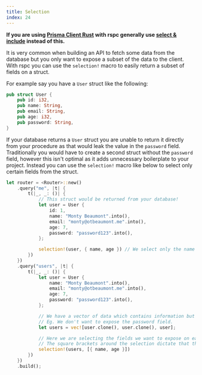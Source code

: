 ```yaml
---
title: Selection
index: 24
---
```


**If you are using [Prisma Client Rust](https://prisma.brendonovich.dev) with rspc generally use [select & include](https://prisma.brendonovich.dev/reading-data/select-include) instead of this.**

It is very common when building an API to fetch some data from the database but you only want to expose a subset of the data to the client. With rspc you can use the `selection!` macro to easily return a subset of fields on a struct.

For example say you have a `User` struct like the following:

```rust
pub struct User {
    pub id: i32,
    pub name: String,
    pub email: String,
    pub age: i32,
    pub password: String,
}
```

If your database returns a `User` struct you are unable to return it directly from your procedure as that would leak the value in the `password` field. Traditionally you would have to create a second struct without the `password` field, however this isn't optimal as it adds unnecessary boilerplate to your project. Instead you can use the `selection!` macro like below to select only certain fields from the struct.

```rust
let router = <Router>::new()
    .query("me", |t| {
        t(|_, _: ()| {
            // This struct would be returned from your database!
            let user = User {
                id: 1,
                name: "Monty Beaumont".into(),
                email: "monty@otbeaumont.me".into(),
                age: 7,
                password: "password123".into(),
            };

            selection!(user, { name, age }) // We select only the name and age fields to return
        })
    })
    .query("users", |t| {
        t(|_, _: ()| {
            let user = User {
                name: "Monty Beaumont".into(),
                email: "monty@otbeaumont.me".into(),
                age: 7,
                password: "password123".into(),
            };

            // We have a vector of data which contains information but we only want to return some of it the user.
            // Eg. We don't want to expose the password field.
            let users = vec![user.clone(), user.clone(), user];

            // Here we are selecting the fields we want to expose on each item in the list. This is completely type safe!
            // The square brackets around the selection dictate that the selection should be applied to each item in the list.
            selection!(users, [{ name, age }]) 
        })
    })
    .build();
```